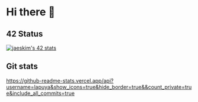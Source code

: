# Hi there 👋

## 42 Status
[![jaeskim's 42 stats](https://badge42.herokuapp.com/api/stats/lapuya)](https://github.com/lapuya/badge42)


## Git stats
https://github-readme-stats.vercel.app/api?username=lapuya&show_icons=true&hide_border=true&&count_private=true&include_all_commits=true
<!--
**lapuya/lapuya** is a ✨ _special_ ✨ repository because its `README.md` (this file) appears on your GitHub profile.

Here are some ideas to get you started:

- 🔭 I’m currently working on ...
- 🌱 I’m currently learning ...
- 👯 I’m looking to collaborate on ...
- 🤔 I’m looking for help with ...
- 💬 Ask me about ...
- 📫 How to reach me: ...
- 😄 Pronouns: ...
- ⚡ Fun fact: ...
-->

